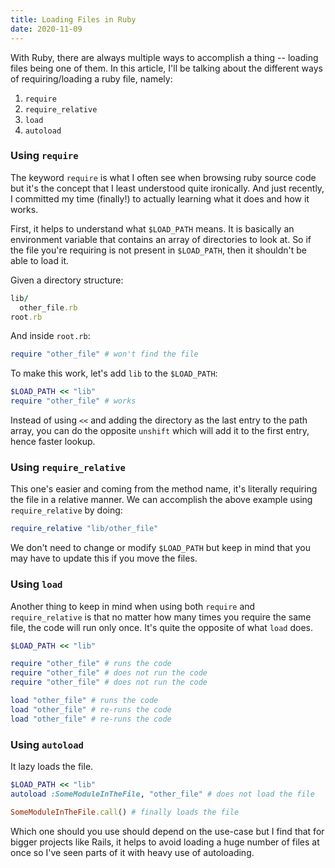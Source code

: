 ```yaml
---
title: Loading Files in Ruby
date: 2020-11-09
---
```


With Ruby, there are always multiple ways to accomplish a thing -- loading files
being one of them. In this article, I'll be talking about the different ways
of requiring/loading a ruby file, namely:

1. `require`
2. `require_relative`
3. `load`
4. `autoload`

### Using `require`

The keyword `require` is what I often see when browsing ruby source code but
it's the concept that I least understood quite ironically. And just recently, I
committed my time (finally!) to actually learning what it does and how it works.

First, it helps to understand what `$LOAD_PATH` means. It is basically an environment 
variable that contains an array of directories to look at. So if the file you're
requiring is not present in `$LOAD_PATH`, then it shouldn't be able to load it.

Given a directory structure:

```ruby
lib/
  other_file.rb
root.rb
```

And inside `root.rb`:

```ruby
require "other_file" # won't find the file
```

To make this work, let's add `lib` to the `$LOAD_PATH`:

```ruby
$LOAD_PATH << "lib"
require "other_file" # works
```

Instead of using `<<` and adding the directory as the last entry to the path
array, you can do the opposite `unshift` which will add it to the first entry,
hence faster lookup.

### Using `require_relative`

This one's easier and coming from the method name, it's literally requiring
the file in a relative manner. We can accomplish the above example using
`require_relative` by doing:

```ruby
require_relative "lib/other_file"
```

We don't need to change or modify `$LOAD_PATH` but keep in mind that you may
have to update this if you move the files.

### Using `load`

Another thing to keep in mind when using both `require` and `require_relative`
is that no matter how many times you require the same file, the code will run
only once. It's quite the opposite of what `load` does.

```ruby
$LOAD_PATH << "lib"

require "other_file" # runs the code
require "other_file" # does not run the code
require "other_file" # does not run the code

load "other_file" # runs the code
load "other_file" # re-runs the code
load "other_file" # re-runs the code
```

### Using `autoload`

It lazy loads the file.

```ruby
$LOAD_PATH << "lib"
autoload :SomeModuleInTheFile, "other_file" # does not load the file

SomeModuleInTheFile.call() # finally loads the file
```


Which one should you use should depend on the use-case but I find that for
bigger projects like Rails, it helps to avoid loading a huge number of files at
once so I've seen parts of it with heavy use of autoloading.

